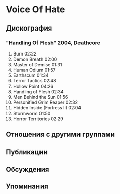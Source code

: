 # Voice Of Hate



## Дискография

### "Handling Of Flesh" 2004, Deathcore

1. Burn 02:22
2. Demon Breath 02:00
3. Master of Demise 01:31
4. Human Odium 01:57 
5. Earthscum 01:34 
6. Terror Tactics 02:48
7. Hollow Point 04:26
8. Handling of Flesh 02:34
9. Men Behind the Sun 01:56
10. Personified Grim Reaper 02:32
11. Hidden Inside (Fortress II) 02:04 
12. Stormworm 01:50
13. Horror Territories 02:29 


## Отношения с другими группами


## Публикации


## Обсуждения


## Упоминания


